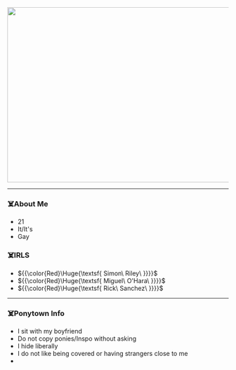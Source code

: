 <div id="header" align="center">
<img src="https://media.giphy.com/media/S7cPi6Hb2Dso3a5lco/giphy.gif?cid=790b76114f96ms8g8vla63do10rcza0zaslgi6t80jjo6q70&ep=v1_gifs_search&rid=giphy.gif&ct=g" width="600" height="400"/>
</div>

---


### ☠️About Me


- 21
- It/It's
- Gay


 
### ☠️IRLS


- ${{\color{Red}\Huge{\textsf{  Simon\ Riley\ \}}}}\$
- ${{\color{Red}\Huge{\textsf{  Miguel\ O'Hara\ \}}}}\$
- ${{\color{Red}\Huge{\textsf{  Rick\ Sanchez\ \}}}}\$


---


  
### ☠️Ponytown Info


- I sit with my boyfriend
- Do not copy ponies/Inspo without asking
- I hide liberally
- I do not like being covered or having strangers close to me
- 
